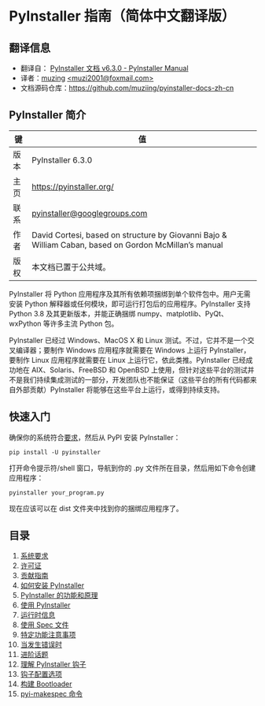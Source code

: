 # PyInstaller 指南（简体中文翻译版）

## 翻译信息

- 翻译自： [PyInstaller 文档 v6.3.0 - PyInstaller Manual](https://pyinstaller.org/en/v6.3.0/index.html)
- 译者：[muzing](https://github.com/muziing) [\<muzi2001@foxmail.com\>](mailto:muzi2001@foxmail.com)
- 文档源码仓库：<https://github.com/muziing/pyinstaller-docs-zh-cn>

## PyInstaller 简介

| 键   | 值                                                           |
| ---- | ------------------------------------------------------------ |
| 版本 | PyInstaller 6.3.0                                            |
| 主页 | <https://pyinstaller.org/>                                   |
| 联系 | [pyinstaller@googlegroups.com](mailto:pyinstaller@googlegroups.com) |
| 作者 | David Cortesi, based on structure by Giovanni Bajo & William Caban, based on Gordon McMillan’s manual |
| 版权 | 本文档已置于公共域。                                         |

PyInstaller 将 Python 应用程序及其所有依赖项捆绑到单个软件包中。用户无需安装 Python 解释器或任何模块，即可运行打包后的应用程序。PyInstaller 支持 Python 3.8 及其更新版本，并能正确捆绑 numpy、matplotlib、PyQt、wxPython 等许多主流 Python 包。

PyInstaller 已经过 Windows、MacOS X 和 Linux 测试。不过，它并不是一个交叉编译器；要制作 Windows 应用程序就需要在 Windows 上运行 PyInstaller，要制作 Linux 应用程序就需要在 Linux 上运行它，依此类推。PyInstaller 已经成功地在 AIX、Solaris、FreeBSD 和 OpenBSD 上使用，但针对这些平台的测试并不是我们持续集成测试的一部分，开发团队也不能保证（这些平台的所有代码都来自外部贡献）PyInstaller 将能够在这些平台上运行，或得到持续支持。

## 快速入门

确保你的系统符合[要求](./requirements.md#系统要求)，然后从 PyPI 安装 PyInstaller：

```shell
pip install -U pyinstaller
```

打开命令提示符/shell 窗口，导航到你的 .py 文件所在目录，然后用如下命令创建应用程序：

```shell
pyinstaller your_program.py
```

现在应该可以在 dist 文件夹中找到你的捆绑应用程序了。

## 目录

1. [系统要求](requirements.md)
2. [许可证](license.md)
3. [贡献指南](contributing.md)
4. [如何安装 PyInstaller](installation.md)
5. [PyInstaller 的功能和原理](operating-mode.md)
6. [使用 PyInstaller](usage.md)
7. [运行时信息](runtime-information.md)
8. [使用 Spec 文件](spec-files.md)
9. [特定功能注意事项](feature-notes.md)
10. [当发生错误时](when-things-go-wrong.md)
11. [进阶话题](advanced-topics.md)
12. [理解 PyInstaller 钩子](hooks.md)
13. [钩子配置选项](hooks-config.md)
14. [构建 Bootloader](bootloader-building.md)
15. [pyi-makespec 命令](pyi-makespec.md)
